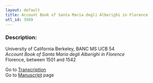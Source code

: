 ```yaml
---
layout: default
title: Account Book of Santa Maria degli Alberighi in Florence
utl_id: 3569
---
```


###  Description:

University of California Berkeley, BANC MS UCB 54<br>
_Account Book of Santa Maria degli Alberighi in Florence_<br>
Florence, between 1501 and 1542

Go to [Transcription](https://centerfordigitalhumanities.github.io/Newberry-Italian-paleography/transcriptions/321)<br>
Go to [Manuscript](https://centerfordigitalhumanities.github.io/Newberry-Italian-paleography/www/record.html?id=321) page <br>
